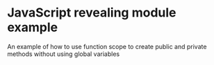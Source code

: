 # JavaScript revealing module example

An example of how to use function scope to create public and private methods without using global variables 